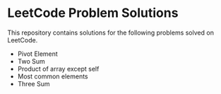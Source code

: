 # LeetCode Problem Solutions
This repository contains solutions for the following problems solved on LeetCode.

- Pivot Element
- Two Sum
- Product of array except self
- Most common elements
- Three Sum
